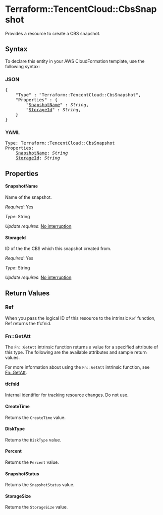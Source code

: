 # Terraform::TencentCloud::CbsSnapshot

Provides a resource to create a CBS snapshot.

## Syntax

To declare this entity in your AWS CloudFormation template, use the following syntax:

### JSON

<pre>
{
    "Type" : "Terraform::TencentCloud::CbsSnapshot",
    "Properties" : {
        "<a href="#snapshotname" title="SnapshotName">SnapshotName</a>" : <i>String</i>,
        "<a href="#storageid" title="StorageId">StorageId</a>" : <i>String</i>,
    }
}
</pre>

### YAML

<pre>
Type: Terraform::TencentCloud::CbsSnapshot
Properties:
    <a href="#snapshotname" title="SnapshotName">SnapshotName</a>: <i>String</i>
    <a href="#storageid" title="StorageId">StorageId</a>: <i>String</i>
</pre>

## Properties

#### SnapshotName

Name of the snapshot.

_Required_: Yes

_Type_: String

_Update requires_: [No interruption](https://docs.aws.amazon.com/AWSCloudFormation/latest/UserGuide/using-cfn-updating-stacks-update-behaviors.html#update-no-interrupt)

#### StorageId

ID of the the CBS which this snapshot created from.

_Required_: Yes

_Type_: String

_Update requires_: [No interruption](https://docs.aws.amazon.com/AWSCloudFormation/latest/UserGuide/using-cfn-updating-stacks-update-behaviors.html#update-no-interrupt)

## Return Values

### Ref

When you pass the logical ID of this resource to the intrinsic `Ref` function, Ref returns the tfcfnid.

### Fn::GetAtt

The `Fn::GetAtt` intrinsic function returns a value for a specified attribute of this type. The following are the available attributes and sample return values.

For more information about using the `Fn::GetAtt` intrinsic function, see [Fn::GetAtt](https://docs.aws.amazon.com/AWSCloudFormation/latest/UserGuide/intrinsic-function-reference-getatt.html).

#### tfcfnid

Internal identifier for tracking resource changes. Do not use.

#### CreateTime

Returns the <code>CreateTime</code> value.

#### DiskType

Returns the <code>DiskType</code> value.

#### Percent

Returns the <code>Percent</code> value.

#### SnapshotStatus

Returns the <code>SnapshotStatus</code> value.

#### StorageSize

Returns the <code>StorageSize</code> value.

